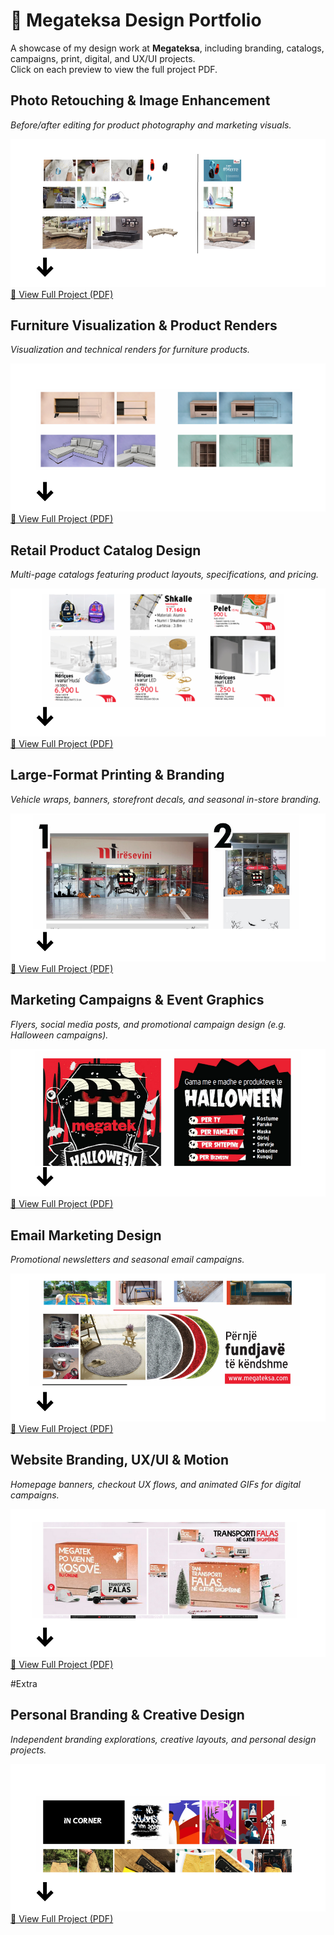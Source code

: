 # 🎨 Megateksa Design Portfolio  

A showcase of my design work at **Megateksa**, including branding, catalogs, campaigns, print, digital, and UX/UI projects.  
Click on each preview to view the full project PDF.  


## Photo Retouching & Image Enhancement  
*Before/after editing for product photography and marketing visuals.*  

![Photo Preview](./assets/prv1.png)  
[📂 View Full Project (PDF)](./Creative%20Photo%20Editing%20&%20Compositing.pdf)


## Furniture Visualization & Product Renders  
*Visualization and technical renders for furniture products.*  

![Furniture Preview](./assets/prv2.png)
[📂 View Full Project (PDF)](./Furniture%20Product%20Design%20&%20Visualization%20Project.pdf)


## Retail Product Catalog Design  
*Multi-page catalogs featuring product layouts, specifications, and pricing.*  

![Catalog Preview](./assets/prv3.png)  
[📂 View Full Project (PDF)](Retail%20Prodct%20Catalog%20Design%20&%20Layout.pdf)


## Large-Format Printing & Branding  
*Vehicle wraps, banners, storefront decals, and seasonal in-store branding.*  

![Printing Preview](./assets/prv4.png)  
[📂 View Full Project (PDF)](Print%20Media%20&%20Visual%20Branding%20Design.pdf)


## Marketing Campaigns & Event Graphics  
*Flyers, social media posts, and promotional campaign design (e.g. Halloween campaigns).*  

![Campaign Preview](./assets/prv5.png) 
[📂 View Full Project (PDF)](Marketing%20Campaign%20&%20Promotional%20Design.pdf)


## Email Marketing Design  
*Promotional newsletters and seasonal email campaigns.*  

![Email Preview](./assets/prv6.png) 
[📂 View Full Project (PDF)](Email%20Marketing%20Design%20&%20Campaigns.pdf)


## Website Branding, UX/UI & Motion  
*Homepage banners, checkout UX flows, and animated GIFs for digital campaigns.*  

![Website Preview](./assets/prv7.png)  
[📂 View Full Project (PDF)](Website%20Branding%20UXUI%20Design%20&%20Motion%20Graphics.pdf)

#Extra
## Personal Branding & Creative Design  
*Independent branding explorations, creative layouts, and personal design projects.*  

![Branding Preview](./assets/prv8.png)  
[📂 View Full Project (PDF)](./Creative%20Branding%20&%20Marketing%20Design.pdf)

